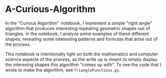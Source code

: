 # A-Curious-Algorithm

In the "Curious Algorithm" notebook, I implement a simple "right angle" algorithm that produces interesting 
repeating geometric shapes out of triangles.  In the notebook, I analyze some examples of these different shapes,
revealing some interesting patterns and formulas that arise out of the process.

This notebook is intentionally light on both the mathematics and computer science aspects of the process,
as the write up is meant to simply display the interesing shapes this algorithm "comes up with".  To see the
code that I wrote to make the algorithm, see `TriangleFunctions.py`.